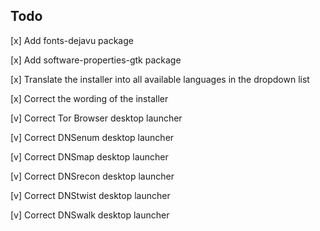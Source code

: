 ## Todo

\[x\] Add fonts-dejavu package

\[x\] Add software-properties-gtk package

\[x\] Translate the installer into all available languages in the dropdown list

\[x\] Correct the wording of the installer

\[v\] Correct Tor Browser desktop launcher

\[v\] Correct DNSenum desktop launcher

\[v\] Correct DNSmap desktop launcher

\[v\] Correct DNSrecon desktop launcher

\[v\] Correct DNStwist desktop launcher

\[v\] Correct DNSwalk desktop launcher
